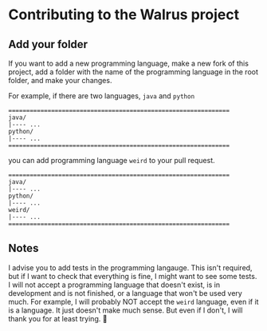 # Contributing to the Walrus project

## Add your folder

If you want to add a new programming language, make a new fork of this project, add a folder with the name of the programming language in the root folder, and make your
changes.

For example, if there are two languages, `java` and `python`

```
==============================================================
java/
|---- ...
python/
|---- ...
==============================================================
```

you can add programming language `weird` to your pull request.

```
==============================================================
java/
|---- ...
python/
|---- ...
weird/
|---- ...
==============================================================
```

## Notes

I advise you to add tests in the programming langauge. This isn't required, but if I want to check that everything is fine, I might want to see some tests.
I will not accept a programming language that doesn't exist, is in development and is not finished, or a language that won't be used very much.
For example, I will probably NOT accept the `weird` language, even if it is a language. It just doesn't make much sense.
But even if I don't, I will thank you for at least trying. 🙂
